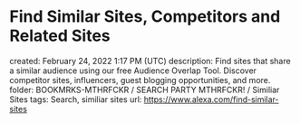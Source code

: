# Find Similar Sites, Competitors and Related Sites

created: February 24, 2022 1:17 PM (UTC)
description: Find sites that share a similar audience using our free Audience Overlap Tool. Discover competitor sites, influencers, guest blogging opportunities, and more.
folder: BOOKMRKS-MTHRFCKR / SEARCH PARTY MTHRFCKR! / Similiar Sites
tags: Search, similiar sites
url: https://www.alexa.com/find-similar-sites